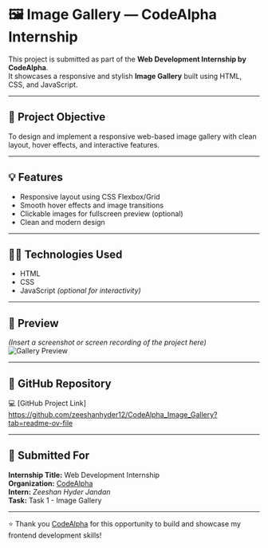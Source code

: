 # 🖼️ Image Gallery — CodeAlpha Internship

This project is submitted as part of the **Web Development Internship by CodeAlpha**.  
It showcases a responsive and stylish **Image Gallery** built using HTML, CSS, and JavaScript.

---

## 📌 Project Objective

To design and implement a responsive web-based image gallery with clean layout, hover effects, and interactive features.

---

## 💡 Features

- Responsive layout using CSS Flexbox/Grid  
- Smooth hover effects and image transitions  
- Clickable images for fullscreen preview (optional)  
- Clean and modern design

---

## 🧑‍💻 Technologies Used

- HTML  
- CSS  
- JavaScript *(optional for interactivity)*

---

## 📸 Preview

*(Insert a screenshot or screen recording of the project here)*  
![Gallery Preview](https://via.placeholder.com/800x400) <!-- Replace with your actual screenshot -->

---

## 🔗 GitHub Repository

💻 [GitHub Project Link] https://github.com/zeeshanhyder12/CodeAlpha_Image_Gallery?tab=readme-ov-file

---

## 📃 Submitted For

**Internship Title:** Web Development Internship  
**Organization:** [CodeAlpha](https://www.codealpha.tech)  
**Intern:** *Zeeshan Hyder Jandan*  
**Task:** Task 1 - Image Gallery

---

⭐ Thank you [CodeAlpha](https://www.codealpha.tech) for this opportunity to build and showcase my frontend development skills!
